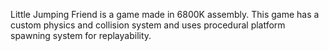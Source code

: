 Little Jumping Friend is a game made in 6800K assembly. This game has a custom physics and collision system and uses procedural platform spawning system for replayability.
